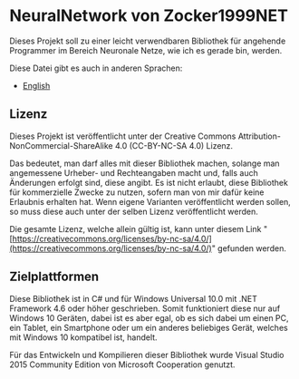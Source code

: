 # **NeuralNetwork** von Zocker1999NET

Dieses Projekt soll zu einer leicht verwendbaren Bibliothek für angehende Programmer im Bereich Neuronale Netze, wie ich es gerade bin, werden.

Diese Datei gibt es auch in anderen Sprachen:

* [English]("README.md")

## Lizenz

Dieses Projekt ist veröffentlicht unter der Creative Commons Attribution-NonCommercial-ShareAlike 4.0 (CC-BY-NC-SA 4.0) Lizenz.

Das bedeutet, man darf alles mit dieser Bibliothek machen, solange man angemessene Urheber- und Rechteangaben macht und, falls auch Änderungen erfolgt sind, diese angibt.
Es ist nicht erlaubt, diese Bibliothek für kommerzielle Zwecke zu nutzen, sofern man von mir dafür keine Erlaubnis erhalten hat.
Wenn eigene Varianten veröffentlicht werden sollen, so muss diese auch unter der selben Lizenz veröffentlicht werden.

Die gesamte Lizenz, welche allein gültig ist, kann unter diesem Link "[https://creativecommons.org/licenses/by-nc-sa/4.0/](https://creativecommons.org/licenses/by-nc-sa/4.0/)" gefunden werden.

## Zielplattformen

Diese Bibliothek ist in C# und für Windows Universal 10.0 mit .NET Framework 4.6 oder höher geschrieben.
Somit funktioniert diese nur auf Windows 10 Geräten, dabei ist es aber egal, ob es sich dabei um einen PC, ein Tablet, ein Smartphone oder um ein anderes beliebiges Gerät, welches mit Windows 10 kompatibel ist, handelt.

Für das Entwickeln und Kompilieren dieser Bibliothek wurde Visual Studio 2015 Community Edition von Microsoft Cooperation genutzt.